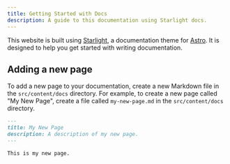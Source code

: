 ```yaml
---
title: Getting Started with Docs
description: A guide to this documentation using Starlight docs.
---
```


This website is built using [Starlight](https://starlight.astro.build/), a documentation theme for [Astro](https://astro.build/). It is designed to help you get started with writing documentation.

## Adding a new page

To add a new page to your documentation, create a new Markdown file in the `src/content/docs` directory. For example, to create a new page called "My New Page", create a file called `my-new-page.md` in the `src/content/docs` directory.

```markdown
---
title: My New Page
description: A description of my new page.
---

This is my new page.
```
